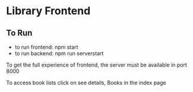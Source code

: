 # Library Frontend

## To Run
* to run frontend: npm start
* to run backend: npm run serverstart

To get the full experience of frontend, the server must be available in port 8000 

To access book lists click on see details, Books in the index page